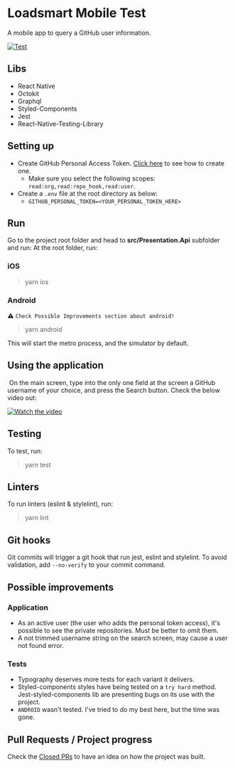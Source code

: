 # Loadsmart Mobile Test
A mobile app to query a GitHub user information.

[![Test](https://github.com/fmacedoo/loadsmart-mobile-test/actions/workflows/node.js.yml/badge.svg)](https://github.com/fmacedoo/loadsmart-mobile-test/actions/workflows/node.js.yml)
​
## Libs
- React Native
- Octokit
- Graphql
- Styled-Components
- Jest
- React-Native-Testing-Library
​
## Setting up

- Create GitHub Personal Access Token. [Click here](https://docs.github.com/en/authentication/keeping-your-account-and-data-secure/creating-a-personal-access-token) to see how to create one.
  - Make sure you select the following scopes: `read:org,read:repo_hook,read:user`.
- Create a `.env` file at the root directory as below:
  - ```GITHUB_PERSONAL_TOKEN=<YOUR_PERSONAL_TOKEN_HERE>```

## Run

Go to the project root folder and head to  **src/Presentation.Api**  subfolder and run:
At the root folder, run:

### iOS
> yarn ios

### Android
⚠️ `Check Possible Improvements section about android!`
> yarn android

This will start the metro process, and the simulator by default.
​
## Using the application​
​
On the main screen, type into the only one field at the screen a GitHub username of your choice, and press the Search button. Check the below video out:

[![Watch the video](https://img.youtube.com/vi/u_NQ3efPmGA/maxresdefault.jpg)](https://youtu.be/u_NQ3efPmGA)

## Testing

To test, run:

> yarn test

## Linters

To run linters (eslint & stylelint), run:

> yarn lint

## Git hooks

Git commits will trigger a git hook that run jest, eslint and stylelint. To avoid validation, add `--no-verify` to your commit command.

## Possible improvements
### Application
- As an active user (the user who adds the personal token access), it's possible to see the private repositories. Must be better to omit them.
- A not trimmed username string on the search screen, may cause a user not found error.

### Tests
- Typography deserves more tests for each variant it delivers.
- Styled-components styles have being tested on a `try hard` method. Jest-styled-components lib are presenting bugs on its use with the project.
- `ANDROID` wasn't tested. I've tried to do my best here, but the time was gone.

## Pull Requests / Project progress

Check the [Closed PRs](https://github.com/fmacedoo/loadsmart-mobile-test/pulls?q=is%3Apr+is%3Aclosed) to have an idea on how the project was built.
